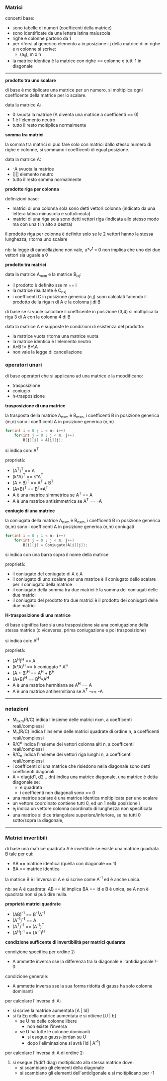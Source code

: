### Matrici

concetti base:
* sono tabelle di numeri (coefficenti della matrice)
* sono identificate da una lettera latina maiuscola
* righe e colonne partono da 1
* per rifersi al generico elemento a in posizione i,j della matrice di m righe e n colonne si scrive:
    * (a<sub>ij</sub>), m x n
* la matrice identica è la matrice con righe == colonne e tutti 1 in diagonale

---

**prodotto tra uno scalare**

di base è moltiplicare una matrice per un numero, si moltiplica ogni coefficente della matrice per lo scalare.

data la matrice A: 
* 0 svuota la matrice (A diventa una matrice a coefficenti == 0)
* 1 è l'elemento neutro
* tutto il resto moltiplica normalmente

**somma tra matrici**

la somma tra matrici si può fare solo con matrici dallo stesso numero di righe e colonne, si sommano i coefficenti di egual posizione.

data la matrice A: 
* -A svuota la matrice
* \[\|\|\] elemento neutro
* tutto il resto somma normalmente

**prodotto riga per colonna**

definizioni base:
* matrici di una colonna sola sono detti vettori colonna (indicato da una lettera latina minuscola e sottolineata)
* matrici di una riga sola sono detti vettori riga (indicata allo stesso modo ma con una t in alto a destra)

il prodotto riga per colonna è definito solo se le 2 vettori hanno la stessa lunghezza, ritorna uno scalare

nb: la legge di cancellazione non vale, u\*v<sup>t</sup> = 0 non implica che uno dei due vettori sia uguale a 0

**prodotto tra matrici**

data la matrice A<sub>nxm</sub> e la matrice B<sub>ixj</sub>: 
* il prodotto è definito sse m == i
* la matrice risultante è C<sub>nxj</sub>
* i coefficenti C in posizione generica (n,j) sono calcolati facendo il prodotto della riga n di A e la colonna j di B

di base se si vuole calcolare il coefficente in posizione (3,4) si moltiplica la riga 3 di A con la colonna 4 di B

data la matrice A e supposte le condizioni di esistenza del prodotto: 
* la matrice vuota ritorna una matrice vuota
* la matrice identica è l'elemento neutro
* A\*B != B*\A
* non vale la legge di cancellazione

### operatori unari

di base operatori che si applicano ad una matrice e la moodificano:
* trasposizione
* coniugio
* h-trasposizione

**trasposizione di una matrice**

la trasposta della matrice A<sub>nxm</sub> è B<sub>mxn</sub>, i coefficenti B in posizione generica (m,n) sono i coefficenti A in posizione generica (n,m)


``` c++
for(int i = 0 ; i < n; i++)
    for(int j = 0 ; j < m; j++)
        B[j][i] = A[i][j];
```

si indica con: A<sup>T</sup>

proprietà:
* (A<sup>T</sup>)<sup>T</sup> == A
* (k\*A)<sup>T</sup> == k\*A<sup>T</sup>
* (A + B)<sup>T</sup> == A<sup>T</sup> + B<sup>T</sup>
* (A\*B)<sup>T</sup> == B<sup>T</sup>\*A<sup>T</sup>
* A è una matrice simmetrica se A<sup>T</sup> == A
* A è una matrice antisimmetrica se A<sup>T</sup> == -A

**coniugio di una matrice**

la coniugata della matrice A<sub>nxm</sub> è B<sub>nxm</sub>, i coefficenti B in posizione generica (n,m) sono i coefficenti A in posizione generica (n,m) coniugati

``` c++
for(int i = 0 ; i < n; i++)
    for(int j = 0 ; j < m; j++)
        B[i][j] = Coniugato(A[i][j]);
```


si indica con una barra sopra il nome della matrice

proprietà:
* il coniugato del coniugato di A è A
* il coniugato di uno scalare per una matrice è il coniugato dello scalare per il coniugato della matrice
* il coniugato della somma tra due matrici è la somma dei coniugati delle due matrici
* il coniugato del prodotto tra due matrici è il prodotto dei coniugati delle due matrici


**H-trasposizione di una matrice**

di base significa fare sia una trasposizione sia una coniugazione della stessa matrice (o viceversa, prima coniugazione e poi trasposizione)

si indica con: A<sup>H</sup>

proprietà:

* (A<sup>H</sup>)<sup>H</sup> == A
* (k\*A\)<sup>H</sup> == k coniugato \* A<sup>H</sup>
* (A + B)<sup>H</sup> == A<sup>H</sup> + B<sup>H</sup>
* (A\*B)<sup>H</sup> == B<sup>H</sup>\*A<sup>H</sup>
* A è una matrice hermitiana se A<sup>H</sup> == A
* A è una matrice antihermitiana se A<sup>T</sup> -== -A

---

### notazioni

* M<sub>nxm</sub>(R/C) indica l'insieme delle matrici nxm, a coefficenti reali/complessi
* M<sub>n</sub>(R/C) indica l'insieme delle matrici quadrate di ordine n, a coefficenti reali/complessi
* R/C<sup>n</sup> indica l'insieme dei vettori colonna alti n, a coefficenti reali/complessi
* R/C<sub>n</sub> indica l'insieme dei vettori riga lunghi n, a coefficenti reali/complessi
* i coefficenti di una matrice che risiedono nella diagonale sono detti coefficenti diagonali
* A = diag(d1, d2 .. dn) indica una matrice diagonale, una matrice è detta diagonale se:
    * è quadrata
    * i coefficenti non diagonali sono == 0
* una matrice scalare è una matrice identica moltiplicata per uno scalare
* un vettore coordinato contiene tutti 0, ed un 1 nella posizione i
* e<sub>i</sub> indica un vettore colonna coordinato di lunghezza non specificata
* una matrice si dice triangolare superiore/inferiore, se ha tutti 0 sotto/sopra la diagonale, 

---

### Matrici invertibili

di base una matrice quadrata A è invertibile se esiste una matrice quadrata B tale per cui:
* AB == matrice identica (quella con diagonale == 1)
* BA == matrice identica

la matrice B è l'inversa di A e si scrive come A<sup>-1</sup> ed è anche unica.

nb: se A è quadrata: AB == id implica BA == id e B è unica, se A non è quadrata non si può dire nulla.

**proprietà matrici quadrate**

* (AB)<sup>-1</sup> == B<sup>-1</sup>A<sup>-1</sup>
* (A<sup>-1</sup>)<sup>-1</sup> == A
* (A<sup>T</sup>)<sup>-1</sup> == (A<sup>-1</sup>)<sup>T</sup>
* (A<sup>H</sup>)<sup>-1</sup> == (A<sup>-1</sup>)<sup>H</sup>

**condizione sufficente di invertibilità per matrici qudarate**

condizione specifica per ordine 2:
* A ammette inversa sse la differenza tra la diagonale e l'antidiagonale != 0

condizione generale:
* A ammette inversa sse la sua forma ridotta di gauss ha solo colonne dominanti

per calcolare l'inversa di A:
* si scrive la matrice aumentata \[A \| Id\]
* si fa Eg della matrice aumentata e si ottiene \[U \| b\]
    * se U ha delle colonne libere
        * non esiste l'inversa
    * se U ha tutte le colonne dominanti
        * si esegue gauss-jordan su U
        * dopo l'eliminazione si avrà \[Id \| A<sup>-1</sup>\]

per calcolare l'inversa di A di ordine 2:
1. si esegue (1/diff diag) moltiplicato alla stessa matrice dove:
    * si scambiano gli elementi della diagonale
    * si scambiano gli elementi dell'antidigonale e si moltiplicano per -1